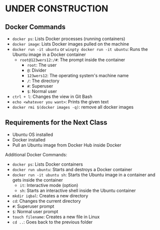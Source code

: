 # UNDER CONSTRUCTION

## Docker Commands

- `docker ps`: Lists Docker processes (running containers)
- `docker image`: Lists Docker images pulled on the machine
- `docker run -it ubuntu` or `winpty docker run -it ubuntu`: Runs the Ubuntu image in a Docker container
    - `root@123wers12:/#`: The prompt inside the container
        - `root`: The user
        - `@`: Divider
        - `123wers12`: The operating system's machine name
        - `/`: The directory
        - `#`: Superuser
        - `$`: Normal user
- `ctrl + l`: Changes the view in Git Bash
- `echo <whatever you want>`: Prints the given text
- `docker rmi $(docker images -q)`: remove all docker images


## Requirements for the Next Class

- Ubuntu OS installed
- Docker installed
- Pull an Ubuntu image from Docker Hub inside Docker

Additional Docker Commands:

- `docker ps`: Lists Docker containers
- `docker run ubuntu`: Starts and destroys a Docker container
- `docker run -it ubuntu sh`: Starts the Ubuntu image in a container and gets inside the container
    - `it`: Interactive mode (option)
    - `sh`: Starts an interactive shell inside the Ubuntu container
- `mkdir iqbal`: Creates a new directory
- `cd`: Changes the current directory
- `#`: Superuser prompt
- `$`: Normal user prompt
- `touch filename`: Creates a new file in Linux
- `cd ..`: Goes back to the previous folder
